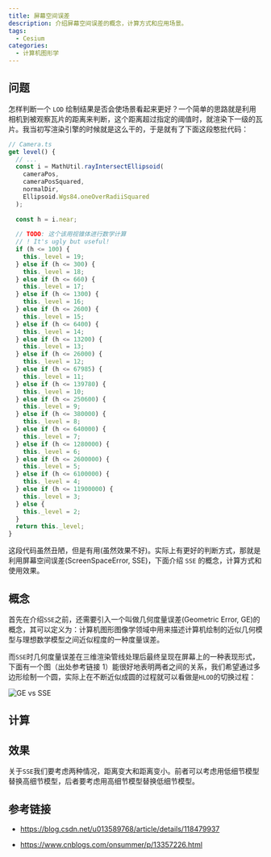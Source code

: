 ```yaml
---
title: 屏幕空间误差
description: 介绍屏幕空间误差的概念，计算方式和应用场景。
tags:
  - Cesium
categories:
  - 计算机图形学
---
```


## 问题

怎样判断一个 `LOD` 绘制结果是否会使场景看起来更好？一个简单的思路就是利用相机到被观察瓦片的距离来判断，这个距离超过指定的阈值时，就渲染下一级的瓦片。我当初写渲染引擎的时候就是这么干的，于是就有了下面这段憨批代码：

```ts
// Camera.ts
get level() {
  // ...
  const i = MathUtil.rayIntersectEllipsoid(
    cameraPos,
    cameraPosSquared,
    normalDir,
    Ellipsoid.Wgs84.oneOverRadiiSquared
  );
​
  const h = i.near;
​
  // TODO: 这个该用视锥体进行数学计算
  // ! It's ugly but useful!
  if (h <= 100) {
    this._level = 19;
  } else if (h <= 300) {
    this._level = 18;
  } else if (h <= 660) {
    this._level = 17;
  } else if (h <= 1300) {
    this._level = 16;
  } else if (h <= 2600) {
    this._level = 15;
  } else if (h <= 6400) {
    this._level = 14;
  } else if (h <= 13200) {
    this._level = 13;
  } else if (h <= 26000) {
    this._level = 12;
  } else if (h <= 67985) {
    this._level = 11;
  } else if (h <= 139780) {
    this._level = 10;
  } else if (h <= 250600) {
    this._level = 9;
  } else if (h <= 380000) {
    this._level = 8;
  } else if (h <= 640000) {
    this._level = 7;
  } else if (h <= 1280000) {
    this._level = 6;
  } else if (h <= 2600000) {
    this._level = 5;
  } else if (h <= 6100000) {
    this._level = 4;
  } else if (h <= 11900000) {
    this._level = 3;
  } else {
    this._level = 2;
  }
  return this._level;
}
```

这段代码虽然丑陋，但是有用(虽然效果不好)。实际上有更好的判断方式，那就是利用屏幕空间误差(ScreenSpaceError, SSE)，下面介绍 `SSE` 的概念，计算方式和使用效果。

## 概念

首先在介绍`SSE`之前，还需要引入一个叫做几何度量误差(Geometric Error, GE)的概念，其可以定义为：计算机图形图像学领域中用来描述计算机绘制的近似几何模型与理想数学模型之间近似程度的一种度量误差。

而`SSE`时几何度量误差在三维渲染管线处理后最终呈现在屏幕上的一种表现形式，下面有一个图（出处参考链接 1）能很好地表明两者之间的关系，我们希望通过多边形绘制一个圆，实际上在不断近似成圆的过程就可以看做是`HLOD`的切换过程：

![GE vs SSE](https://cdn.jsdelivr.net/gh/gy1016/blog-image@main/assets/gevssse.png)

## 计算

## 效果

关于`SSE`我们要考虑两种情况，距离变大和距离变小。前者可以考虑用低细节模型替换高细节模型，后者要考虑用高细节模型替换低细节模型。

## 参考链接

- https://blog.csdn.net/u013589768/article/details/118479937

- https://www.cnblogs.com/onsummer/p/13357226.html
